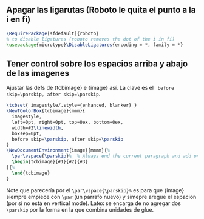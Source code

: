 ## Apagar las ligarutas (Roboto le quita el punto a la i en fi)
```latex
\RequirePackage[sfdefault]{roboto}
% to disable ligatures (roboto removes the dot of the i in fi)
\usepackage{microtype}\DisableLigatures{encoding = *, family = *}
```


## Tener control sobre los espacios arriba y abajo de las imagenes
Ajustar las defs de {tcbimage} e {image} así. La clave es el ` before skip=\parskip, after skip=\parskip`.
```latex
\tcbset{ imagestyle/.style={enhanced, blanker} }
\NewTColorBox{tcbimage}{mmm}{
  imagestyle,
  left=0pt, right=0pt, top=0ex, bottom=0ex,
  width=#2\linewidth,
  boxsep=0pt,
  before skip=\parskip, after skip=\parskip
}
\NewDocumentEnvironment{image}{mmmm}{%
  \par\vspace{\parskip}%  % Always end the current paragraph and add one parskip
  \begin{tcbimage}{#1}{#2}{#3}
}{%
  \end{tcbimage}
}
```
Note que parecería por el  `\par\vspace{\parskip}%` es para que {image} siempre empiece con `\par` (un párrafo nuevo) y simepre aregue el espacion (por si no está en vertical mode). Latex se encarga de no agregar dos `\parskip` por la forma en la que combina unidades de glue.
